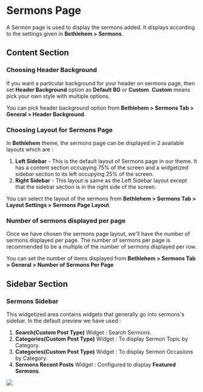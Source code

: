 # Sermons Page

A Sermon page is used to display the sermons added. It displays according to the settings given in **Bethlehem > Sermons**.

## Content Section

### Choosing Header Background

If you want a particular background for your header on sermons page,  then set **Header Background** option as **Default BG** or **Custom**. **Custom** means pick your own style with multiple options.

You can pick header background option from **Bethlehem > Sermons Tab > General > Header Background**.

### Choosing Layout for Sermons Page

In **Bethlehem** theme, the sermons page can be displayed in 2 available layouts which are :
1. **Left Sidebar** - This is the default layout of Sermons page in our theme. It has a content section occupying 75% of the screen and a widgetized sidebar section to its left occupying 25% of the screen.
2. **Right Sidebar** - This layout is same as the Left Sidebar layout except that the sidebar section is in the right side of the screen.

You can select the layout of the sermons from **Bethlehem > Sermons Tab > Layout Settings > Sermons Page Layout**.

### Number of sermons displayed per page

Once we have chosen the sermons page layout, we'll have the number of sermons displayed per page. The number of sermons per page is recommended to be a multiple of the number of sermons displayed per row.

You can set the number of items displayed from **Bethlehem > Sermons Tab > General > Number of Sermons Per Page**

## Sidebar Section

### Sermons Sidebar

This widgetized area contains widgets that generally go into sermons's sidebar. In the default preview we have used :

1. **Search(Custom Post Type)** Widget : Search Sermons.
2. **Categories(Custom Post Type)** Widget : To display Sermon Topic by Category.
3. **Categories(Custom Post Type)** Widget : To display Sermon Occasions by Category.
3. **Sermons Recent Posts** Widget : Configured to display **Featured Sermons**.

![](http://transvelo.github.io/docs/bethlehem/images/sidebar-sermons.png)
